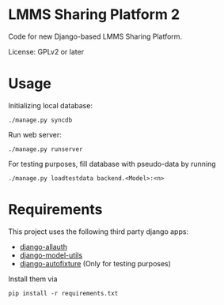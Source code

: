 LMMS Sharing Platform 2
========================

Code for new Django-based LMMS Sharing Platform.

License: GPLv2 or later


Usage
=====

Initializing local database:

    ./manage.py syncdb


Run web server:

    ./manage.py runserver


For testing purposes, fill database with pseudo-data by running

    ./manage.py loadtestdata backend.<Model>:<n>


Requirements
============

This project uses the following third party django apps:

* [django-allauth]
* [django-model-utils]
* [django-autofixture][] (Only for testing purposes)

Install them via

    pip install -r requirements.txt

[django-allauth]: https://github.com/pennersr/django-allauth
[django-model-utils]: https://github.com/carljm/django-model-utils/
[django-autofixture]: https://github.com/gregmuellegger/django-autofixture

